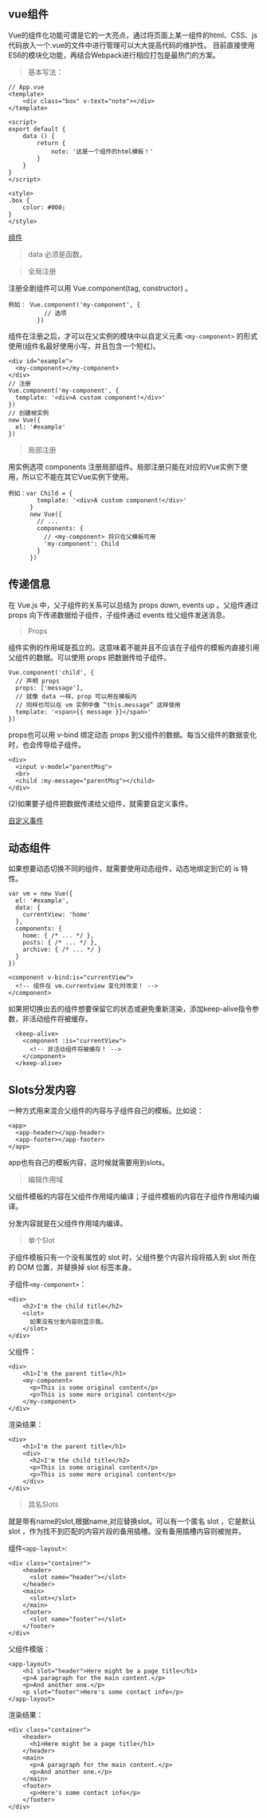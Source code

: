 ## vue组件

Vue的组件化功能可谓是它的一大亮点，通过将页面上某一组件的html、CSS、js代码放入一个.vue的文件中进行管理可以大大提高代码的维护性。
目前直接使用ES6的模块化功能，再结合Webpack进行相应打包是最热门的方案。

> 基本写法：

    // App.vue
    <template>
        <div class="box" v-text="note"></div>
    </template>

    <script>
    export default {
        data () {
            return {
                note: '这是一个组件的html模板！'
            }
        }
    }
    </script>

    <style>
    .box {
        color: #000;
    }
    </style>
[组件](https://vuefe.cn/guide/components.html)

>  data 必须是函数。

> 全局注册

注册全剧组件可以用 Vue.component(tag, constructor) 。
   
    例如： Vue.component('my-component', {
              // 选项
            })

组件在注册之后，才可以在父实例的模块中以自定义元素 `<my-component>` 的形式使用(组件名最好使用小写，并且包含一个短杠)。

    <div id="example">
      <my-component></my-component>
    </div>
    // 注册
    Vue.component('my-component', {
      template: '<div>A custom component!</div>'
    })
    // 创建根实例
    new Vue({
      el: '#example'
    })

> 局部注册
 
  用实例选项 components 注册局部组件。局部注册只能在对应的Vue实例下使用，所以它不能在其它Vue实例下使用。

    例如：var Child = {
            template: '<div>A custom component!</div>'
          }
          new Vue({
            // ...
            components: {
              // <my-component> 将只在父模板可用
              'my-component': Child
            }
          })

## 传递信息

在 Vue.js 中，父子组件的关系可以总结为 props down, events up 。父组件通过 props 向下传递数据给子组件，子组件通过 events 给父组件发送消息。

> Props

组件实例的作用域是孤立的。这意味着不能并且不应该在子组件的模板内直接引用父组件的数据。可以使用 props 把数据传给子组件。

    Vue.component('child', {
      // 声明 props
      props: ['message'],
      // 就像 data 一样，prop 可以用在模板内
      // 同样也可以在 vm 实例中像 “this.message” 这样使用
      template: '<span>{{ message }}</span>'
    })

props也可以用 v-bind 绑定动态 props 到父组件的数据。每当父组件的数据变化时，也会传导给子组件。
    
    <div>
      <input v-model="parentMsg">
      <br>
      <child :my-message="parentMsg"></child>
    </div>
(2)如果要子组件把数据传递给父组件，就需要自定义事件。

[自定义事件](https://vuefe.cn/guide/components.html#自定义事件)

## 动态组件
 
如果想要动态切换不同的组件，就需要使用动态组件，动态地绑定到它的 is 特性。

    var vm = new Vue({
      el: '#example',
      data: {
        currentView: 'home'
      },
      components: {
        home: { /* ... */ },
        posts: { /* ... */ },
        archive: { /* ... */ }
      }
    })

    <component v-bind:is="currentView">
      <!-- 组件在 vm.currentview 变化时改变！ -->
    </component>
  
如果把切换出去的组件想要保留它的状态或避免重新渲染，添加keep-alive指令参数，非活动组件将被缓存。

      <keep-alive>
        <component :is="currentView">
          <!-- 非活动组件将被缓存！ -->
        </component>
      </keep-alive>

## Slots分发内容

一种方式用来混合父组件的内容与子组件自己的模板。比如说：

    <app>
      <app-header></app-header>
      <app-footer></app-footer>
    </app>

app也有自己的模板内容，这时候就需要用到slots。

> 编辑作用域

父组件模板的内容在父组件作用域内编译；子组件模板的内容在子组件作用域内编译。

分发内容就是在父组件作用域内编译。

> 单个Slot

子组件模板只有一个没有属性的 slot 时，父组件整个内容片段将插入到 slot 所在的 DOM 位置，并替换掉 slot 标签本身。

子组件`<my-component>`：

    <div>
        <h2>I'm the child title</h2>
        <slot>
          如果没有分发内容则显示我。
        </slot>
    </div>
父组件：

    <div>
        <h1>I'm the parent title</h1>
        <my-component>
          <p>This is some original content</p>
          <p>This is some more original content</p>
        </my-component>
    </div>

渲染结果：
  
    <div>
        <h1>I'm the parent title</h1>
        <div>
          <h2>I'm the child title</h2>
          <p>This is some original content</p>
          <p>This is some more original content</p>
        </div>
    </div>

> 具名Slots

就是带有name的slot,根据name,对应替换slot。可以有一个匿名 slot ，它是默认 slot ，作为找不到匹配的内容片段的备用插槽。没有备用插槽内容则被抛弃。

组件`<app-layout>`:

    <div class="container">
        <header>
          <slot name="header"></slot>
        </header>
        <main>
          <slot></slot>
        </main>
        <footer>
          <slot name="footer"></slot>
        </footer>
    </div>
父组件模版：

    <app-layout>
        <h1 slot="header">Here might be a page title</h1>
        <p>A paragraph for the main content.</p>
        <p>And another one.</p>
        <p slot="footer">Here's some contact info</p>
    </app-layout>

渲染结果：

    <div class="container">
        <header>
          <h1>Here might be a page title</h1>
        </header>
        <main>
          <p>A paragraph for the main content.</p>
          <p>And another one.</p>
        </main>
        <footer>
          <p>Here's some contact info</p>
        </footer>
    </div>
